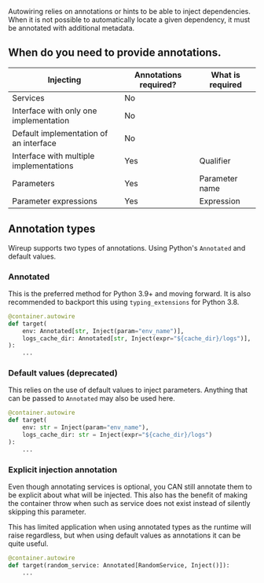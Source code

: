 Autowiring relies on annotations or hints to be able to inject dependencies.
When it is not possible to automatically locate a given dependency, it must be annotated with additional metadata.

## When do you need to provide annotations.

| Injecting                               | Annotations required? | What is required     |
|-----------------------------------------|-----------------------|----------------------|
| Services                                | No                    |                      |
| Interface with only one implementation  | No                    |                      |
| Default implementation of an interface  | No                    |                      |
| Interface with multiple implementations | Yes                   | Qualifier            |
| Parameters                              | Yes                   | Parameter name       |
| Parameter expressions                   | Yes                   | Expression           |
 
## Annotation types

Wireup supports two types of annotations. Using Python's `Annotated` and default values.

### Annotated

This is the preferred method for Python 3.9+ and moving forward. It is also recommended to
backport this using `typing_extensions` for Python 3.8.


```python
@container.autowire
def target(
    env: Annotated[str, Inject(param="env_name")],
    logs_cache_dir: Annotated[str, Inject(expr="${cache_dir}/logs")],
):
    ...
```

### Default values (deprecated)

This relies on the use of default values to inject parameters. Anything that can be passed to `Annotated` may also
be used here.

```python
@container.autowire
def target(
    env: str = Inject(param="env_name"), 
    logs_cache_dir: str = Inject(expr="${cache_dir}/logs")
):
    ...
```

### Explicit injection annotation
Even though annotating services is optional, you CAN still annotate them to be explicit about what will 
be injected. This also has the benefit of making the container throw when such as service
does not exist instead of silently skipping this parameter.

This has limited application when using annotated types as the runtime will raise regardless, but when using
default values as annotations it can be quite useful.

```python
@container.autowire
def target(random_service: Annotated[RandomService, Inject()]):
    ...
```
